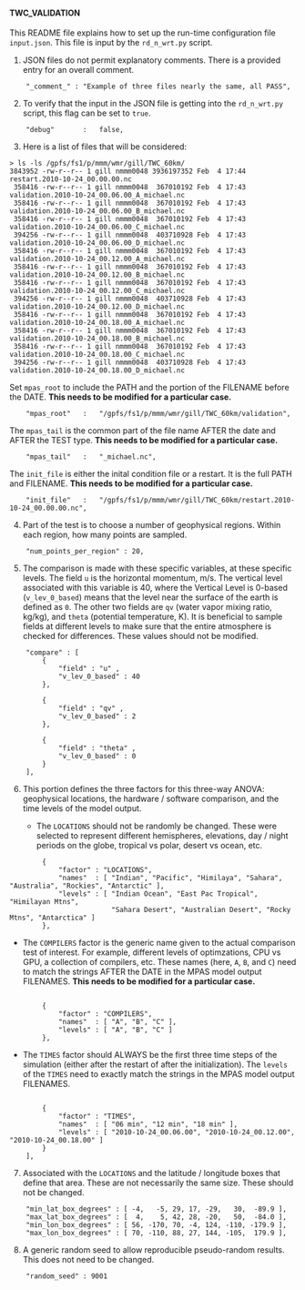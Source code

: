 #### TWC_VALIDATION ####

This README file explains how to set up the run-time configuration file `input.json`. This file is input by the `rd_n_wrt.py` script.

1. JSON files do not permit explanatory comments. There is a provided entry for an overall comment.
```
	"_comment_" : "Example of three files nearly the same, all PASS",
```

2. To verify that the input in the JSON file is getting into the `rd_n_wrt.py` script, this flag can be set to `true`. 
```
	"debug"       :   false,
```

3. Here is a list of files that will be considered:
```
> ls -ls /gpfs/fs1/p/mmm/wmr/gill/TWC_60km/
3843952 -rw-r--r-- 1 gill nmmm0048 3936197352 Feb  4 17:44 restart.2010-10-24_00.00.00.nc
 358416 -rw-r--r-- 1 gill nmmm0048  367010192 Feb  4 17:43 validation.2010-10-24_00.06.00_A_michael.nc
 358416 -rw-r--r-- 1 gill nmmm0048  367010192 Feb  4 17:43 validation.2010-10-24_00.06.00_B_michael.nc
 358416 -rw-r--r-- 1 gill nmmm0048  367010192 Feb  4 17:43 validation.2010-10-24_00.06.00_C_michael.nc
 394256 -rw-r--r-- 1 gill nmmm0048  403710928 Feb  4 17:43 validation.2010-10-24_00.06.00_D_michael.nc
 358416 -rw-r--r-- 1 gill nmmm0048  367010192 Feb  4 17:43 validation.2010-10-24_00.12.00_A_michael.nc
 358416 -rw-r--r-- 1 gill nmmm0048  367010192 Feb  4 17:43 validation.2010-10-24_00.12.00_B_michael.nc
 358416 -rw-r--r-- 1 gill nmmm0048  367010192 Feb  4 17:43 validation.2010-10-24_00.12.00_C_michael.nc
 394256 -rw-r--r-- 1 gill nmmm0048  403710928 Feb  4 17:43 validation.2010-10-24_00.12.00_D_michael.nc
 358416 -rw-r--r-- 1 gill nmmm0048  367010192 Feb  4 17:43 validation.2010-10-24_00.18.00_A_michael.nc
 358416 -rw-r--r-- 1 gill nmmm0048  367010192 Feb  4 17:43 validation.2010-10-24_00.18.00_B_michael.nc
 358416 -rw-r--r-- 1 gill nmmm0048  367010192 Feb  4 17:43 validation.2010-10-24_00.18.00_C_michael.nc
 394256 -rw-r--r-- 1 gill nmmm0048  403710928 Feb  4 17:43 validation.2010-10-24_00.18.00_D_michael.nc
```

Set `mpas_root` to include the PATH and the portion of the FILENAME before the DATE. **This needs to be modified for a particular case.**
```
	"mpas_root"   :   "/gpfs/fs1/p/mmm/wmr/gill/TWC_60km/validation",
```

The `mpas_tail` is the common part of the file name AFTER the date and AFTER the TEST type. **This needs to be modified for a particular case.**
```
	"mpas_tail"   :   "_michael.nc",
```

The `init_file` is either the inital condition file or a restart. It is the full PATH and FILENAME. **This needs to be modified for a particular case.**
```
	"init_file"   :   "/gpfs/fs1/p/mmm/wmr/gill/TWC_60km/restart.2010-10-24_00.00.00.nc",
```

4. Part of the test is to choose a number of geophysical regions. Within each region, how many points are sampled.
```
	"num_points_per_region" : 20,
```

5. The comparison is made with these specific variables, at these specific levels. The field `u` is the horizontal momentum, m/s. The vertical level associated with this variable is 40, where the Vertical Level is 0-based (`v_lev_0_based`) means that the level near the surface of the earth is defined as `0`. The other two fields are `qv` (water vapor mixing ratio, kg/kg), and `theta` (potential temperature, K). It is beneficial to sample fields at different levels to make sure that the entire atmosphere is checked for differences. These values should not be modified.
```
	"compare" : [ 
		{
			"field" : "u" , 
			"v_lev_0_based" : 40
		},

		{
			"field" : "qv" , 
			"v_lev_0_based" : 2
		},

		{
			"field" : "theta" , 
			"v_lev_0_based" : 0
		}
	],
```

6. This portion defines the three factors for this three-way ANOVA: geophysical locations, the hardware / software comparison, and the time levels of the model output. 

   - The `LOCATIONS` should not be randomly be changed. These were selected to represent different hemispheres, elevations, day / night periods on the globe, tropical vs polar, desert vs ocean, etc. 
```
		{
			"factor" : "LOCATIONS",
			"names"  : [ "Indian", "Pacific", "Himilaya", "Sahara", "Australia", "Rockies", "Antarctic" ],
			"levels" : [ "Indian Ocean", "East Pac Tropical", "Himilayan Mtns", 
			             "Sahara Desert", "Australian Desert", "Rocky Mtns", "Antarctica" ]
		},
```

   - The `COMPILERS` factor is the generic name given to the actual comparison test of interest. For example, different levels of optimzations, CPU vs GPU, a collection of compilers, etc. These names (here, `A`, `B`, and `C`) need to match the strings AFTER the DATE in the MPAS model output FILENAMES. **This needs to be modified for a particular case.**
```
		
		{
			"factor" : "COMPILERS",
			"names"  : [ "A", "B", "C" ],
			"levels" : [ "A", "B", "C" ] 
		},
```

   - The `TIMES` factor should ALWAYS be the first three time steps of the simulation (either after the restart of after the initialization).  The `levels` of the `TIMES` need to exactly match the strings in the MPAS model output FILENAMES.
```
		
		{
			"factor" : "TIMES",
			"names"  : [ "06 min", "12 min", "18 min" ],
			"levels" : [ "2010-10-24_00.06.00", "2010-10-24_00.12.00", "2010-10-24_00.18.00" ]
		}
	],
```

7. Associated with the `LOCATIONS` and the latitude / longitude boxes that define that area. These are not necessarily the same size. These should not be changed.
```
	"min_lat_box_degrees" : [ -4,   -5, 29, 17, -29,   30,  -89.9 ],
	"max_lat_box_degrees" : [  4,    5, 42, 28, -20,   50,  -84.0 ],
	"min_lon_box_degrees" : [ 56, -170, 70, -4, 124, -110, -179.9 ],
	"max_lon_box_degrees" : [ 70, -110, 88, 27, 144, -105,  179.9 ],
```

8. A generic random seed to allow reproducible pseudo-random results. This does not need to be changed.
```
	"random_seed" : 9001
```
